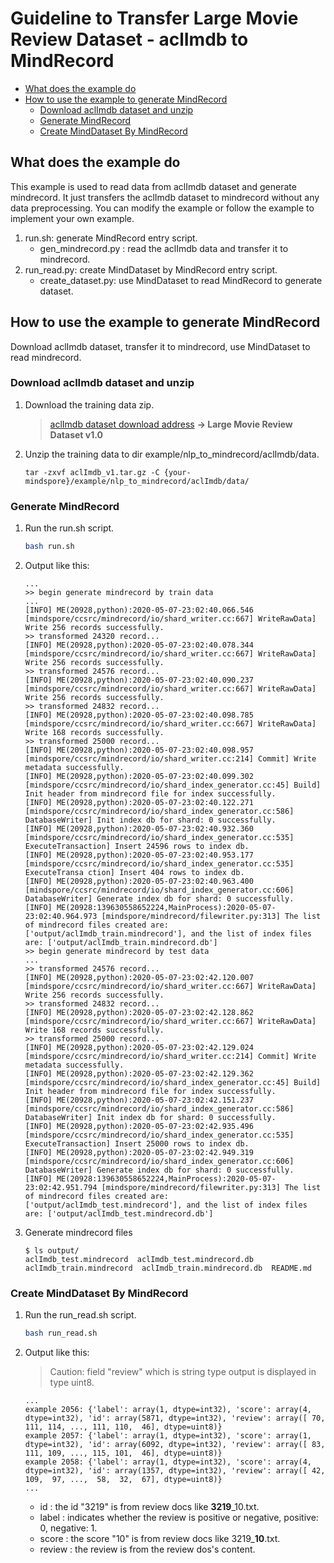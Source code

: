 # Guideline to Transfer Large Movie Review Dataset - aclImdb to MindRecord

<!-- TOC -->

- [What does the example do](#what-does-the-example-do)
- [How to use the example to generate MindRecord](#how-to-use-the-example-to-generate-mindrecord)
    - [Download aclImdb dataset and unzip](#download-aclimdb-dataset-and-unzip)
    - [Generate MindRecord](#generate-mindrecord)
    - [Create MindDataset By MindRecord](#create-minddataset-by-mindrecord)


<!-- /TOC -->

## What does the example do

This example is used to read data from aclImdb dataset and generate mindrecord. It just transfers the aclImdb dataset to mindrecord without any data preprocessing. You can modify the example or follow the example to implement your own example.

1.  run.sh: generate MindRecord entry script.
    - gen_mindrecord.py : read the aclImdb data and transfer it to mindrecord.
2.  run_read.py: create MindDataset by MindRecord entry script.
    - create_dataset.py: use MindDataset to read MindRecord to generate dataset.

## How to use the example to generate MindRecord

Download aclImdb dataset, transfer it to mindrecord, use MindDataset to read mindrecord.

### Download aclImdb dataset and unzip

1. Download the training data zip.
    > [aclImdb dataset download address](http://ai.stanford.edu/~amaas/data/sentiment/) **-> Large Movie Review Dataset v1.0**

2. Unzip the training data to dir example/nlp_to_mindrecord/aclImdb/data.
    ```
    tar -zxvf aclImdb_v1.tar.gz -C {your-mindspore}/example/nlp_to_mindrecord/aclImdb/data/
    ```

### Generate MindRecord

1. Run the run.sh script.
    ```bash
    bash run.sh
    ```

2. Output like this:
    ```
    ...
    >> begin generate mindrecord by train data
    ...
    [INFO] ME(20928,python):2020-05-07-23:02:40.066.546 [mindspore/ccsrc/mindrecord/io/shard_writer.cc:667] WriteRawData] Write 256 records successfully.
    >> transformed 24320 record...
    [INFO] ME(20928,python):2020-05-07-23:02:40.078.344 [mindspore/ccsrc/mindrecord/io/shard_writer.cc:667] WriteRawData] Write 256 records successfully.
    >> transformed 24576 record...
    [INFO] ME(20928,python):2020-05-07-23:02:40.090.237 [mindspore/ccsrc/mindrecord/io/shard_writer.cc:667] WriteRawData] Write 256 records successfully.
    >> transformed 24832 record...
    [INFO] ME(20928,python):2020-05-07-23:02:40.098.785 [mindspore/ccsrc/mindrecord/io/shard_writer.cc:667] WriteRawData] Write 168 records successfully.
    >> transformed 25000 record...
    [INFO] ME(20928,python):2020-05-07-23:02:40.098.957 [mindspore/ccsrc/mindrecord/io/shard_writer.cc:214] Commit] Write metadata successfully.
    [INFO] ME(20928,python):2020-05-07-23:02:40.099.302 [mindspore/ccsrc/mindrecord/io/shard_index_generator.cc:45] Build] Init header from mindrecord file for index successfully.
    [INFO] ME(20928,python):2020-05-07-23:02:40.122.271 [mindspore/ccsrc/mindrecord/io/shard_index_generator.cc:586] DatabaseWriter] Init index db for shard: 0 successfully.
    [INFO] ME(20928,python):2020-05-07-23:02:40.932.360 [mindspore/ccsrc/mindrecord/io/shard_index_generator.cc:535] ExecuteTransaction] Insert 24596 rows to index db.
    [INFO] ME(20928,python):2020-05-07-23:02:40.953.177 [mindspore/ccsrc/mindrecord/io/shard_index_generator.cc:535] ExecuteTransa ction] Insert 404 rows to index db.
    [INFO] ME(20928,python):2020-05-07-23:02:40.963.400 [mindspore/ccsrc/mindrecord/io/shard_index_generator.cc:606] DatabaseWriter] Generate index db for shard: 0 successfully.
    [INFO] ME(20928:139630558652224,MainProcess):2020-05-07-23:02:40.964.973 [mindspore/mindrecord/filewriter.py:313] The list of mindrecord files created are: ['output/aclImdb_train.mindrecord'], and the list of index files are: ['output/aclImdb_train.mindrecord.db']
    >> begin generate mindrecord by test data
    ...
    >> transformed 24576 record...
    [INFO] ME(20928,python):2020-05-07-23:02:42.120.007 [mindspore/ccsrc/mindrecord/io/shard_writer.cc:667] WriteRawData] Write 256 records successfully.
    >> transformed 24832 record...
    [INFO] ME(20928,python):2020-05-07-23:02:42.128.862 [mindspore/ccsrc/mindrecord/io/shard_writer.cc:667] WriteRawData] Write 168 records successfully.
    >> transformed 25000 record...
    [INFO] ME(20928,python):2020-05-07-23:02:42.129.024 [mindspore/ccsrc/mindrecord/io/shard_writer.cc:214] Commit] Write metadata successfully.
    [INFO] ME(20928,python):2020-05-07-23:02:42.129.362 [mindspore/ccsrc/mindrecord/io/shard_index_generator.cc:45] Build] Init header from mindrecord file for index successfully.
    [INFO] ME(20928,python):2020-05-07-23:02:42.151.237 [mindspore/ccsrc/mindrecord/io/shard_index_generator.cc:586] DatabaseWriter] Init index db for shard: 0 successfully.
    [INFO] ME(20928,python):2020-05-07-23:02:42.935.496 [mindspore/ccsrc/mindrecord/io/shard_index_generator.cc:535] ExecuteTransaction] Insert 25000 rows to index db.
    [INFO] ME(20928,python):2020-05-07-23:02:42.949.319 [mindspore/ccsrc/mindrecord/io/shard_index_generator.cc:606] DatabaseWriter] Generate index db for shard: 0 successfully.
    [INFO] ME(20928:139630558652224,MainProcess):2020-05-07-23:02:42.951.794 [mindspore/mindrecord/filewriter.py:313] The list of mindrecord files created are: ['output/aclImdb_test.mindrecord'], and the list of index files are: ['output/aclImdb_test.mindrecord.db']
    ```

3. Generate mindrecord files
    ```
    $ ls output/
    aclImdb_test.mindrecord  aclImdb_test.mindrecord.db  aclImdb_train.mindrecord  aclImdb_train.mindrecord.db  README.md
    ```

### Create MindDataset By MindRecord

1. Run the run_read.sh script.
    ```bash
    bash run_read.sh
    ```

2. Output like this:
    > Caution: field "review" which is string type output is displayed in type uint8.
    ```
    ...
    example 2056: {'label': array(1, dtype=int32), 'score': array(4, dtype=int32), 'id': array(5871, dtype=int32), 'review': array([ 70, 111, 114, ..., 111, 110,  46], dtype=uint8)}
    example 2057: {'label': array(1, dtype=int32), 'score': array(1, dtype=int32), 'id': array(6092, dtype=int32), 'review': array([ 83, 111, 109, ..., 115, 101,  46], dtype=uint8)}
    example 2058: {'label': array(1, dtype=int32), 'score': array(4, dtype=int32), 'id': array(1357, dtype=int32), 'review': array([ 42, 109,  97, ...,  58,  32,  67], dtype=uint8)}
    ...
    ```
    - id : the id "3219" is from review docs like **3219**_10.txt.
    - label : indicates whether the review is positive or negative, positive: 0, negative: 1.
    - score : the score "10" is from review docs like 3219_**10**.txt.
    - review : the review is from the review dos's content.

